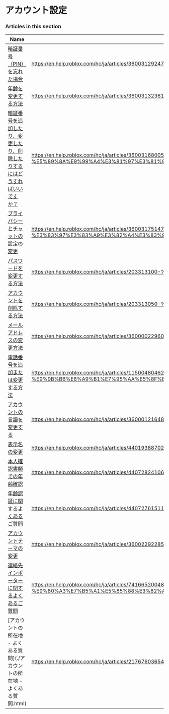 # アカウント設定  
### Articles in this section
Name|URL
-|-
[暗証番号（PIN）を忘れた場合](./暗証番号（PIN）を忘れた場合.html) |https://en.help.roblox.com/hc/ja/articles/360031292471-%E6%9A%97%E8%A8%BC%E7%95%AA%E5%8F%B7-PIN-%E3%82%92%E5%BF%98%E3%82%8C%E3%81%9F%E5%A0%B4%E5%90%88
[年齢を変更する方法](./年齢を変更する方法.html) |https://en.help.roblox.com/hc/ja/articles/360031323611-%E5%B9%B4%E9%BD%A2%E3%82%92%E5%A4%89%E6%9B%B4%E3%81%99%E3%82%8B%E6%96%B9%E6%B3%95
[暗証番号を追加したり、変更したり、削除したりするにはどうすればいいですか？](./暗証番号を追加したり、変更したり、削除したりするにはどうすればいいですか？.html) |https://en.help.roblox.com/hc/ja/articles/360031680051-%E6%9A%97%E8%A8%BC%E7%95%AA%E5%8F%B7%E3%82%92%E8%BF%BD%E5%8A%A0%E3%81%97%E3%81%9F%E3%82%8A-%E5%A4%89%E6%9B%B4%E3%81%97%E3%81%9F%E3%82%8A-%E5%89%8A%E9%99%A4%E3%81%97%E3%81%9F%E3%82%8A%E3%81%99%E3%82%8B%E3%81%AB%E3%81%AF%E3%81%A9%E3%81%86%E3%81%99%E3%82%8C%E3%81%B0%E3%81%84%E3%81%84%E3%81%A7%E3%81%99%E3%81%8B
[プライバシーとチャットの設定の変更](./プライバシーとチャットの設定の変更.html) |https://en.help.roblox.com/hc/ja/articles/360031751471-%E3%83%97%E3%83%A9%E3%82%A4%E3%83%90%E3%82%B7%E3%83%BC%E3%81%A8%E3%83%81%E3%83%A3%E3%83%83%E3%83%88%E3%81%AE%E8%A8%AD%E5%AE%9A%E3%81%AE%E5%A4%89%E6%9B%B4
[パスワードを変更する方法](./パスワードを変更する方法.html) |https://en.help.roblox.com/hc/ja/articles/203313100-%E3%83%91%E3%82%B9%E3%83%AF%E3%83%BC%E3%83%89%E3%82%92%E5%A4%89%E6%9B%B4%E3%81%99%E3%82%8B%E6%96%B9%E6%B3%95
[アカウントを削除する方法](./アカウントを削除する方法.html) |https://en.help.roblox.com/hc/ja/articles/203313050-%E3%82%A2%E3%82%AB%E3%82%A6%E3%83%B3%E3%83%88%E3%82%92%E5%89%8A%E9%99%A4%E3%81%99%E3%82%8B%E6%96%B9%E6%B3%95
[メールアドレスの変更方法](./メールアドレスの変更方法.html) |https://en.help.roblox.com/hc/ja/articles/360000229603-%E3%83%A1%E3%83%BC%E3%83%AB%E3%82%A2%E3%83%89%E3%83%AC%E3%82%B9%E3%81%AE%E5%A4%89%E6%9B%B4%E6%96%B9%E6%B3%95
[電話番号を追加または変更する方法](./電話番号を追加または変更する方法.html) |https://en.help.roblox.com/hc/ja/articles/115004804623-%E9%9B%BB%E8%A9%B1%E7%95%AA%E5%8F%B7%E3%82%92%E8%BF%BD%E5%8A%A0%E3%81%BE%E3%81%9F%E3%81%AF%E5%A4%89%E6%9B%B4%E3%81%99%E3%82%8B%E6%96%B9%E6%B3%95
[アカウントの言語を変更する](./アカウントの言語を変更する.html) |https://en.help.roblox.com/hc/ja/articles/360001216486-%E3%82%A2%E3%82%AB%E3%82%A6%E3%83%B3%E3%83%88%E3%81%AE%E8%A8%80%E8%AA%9E%E3%82%92%E5%A4%89%E6%9B%B4%E3%81%99%E3%82%8B
[表示名の変更](./表示名の変更.html) |https://en.help.roblox.com/hc/ja/articles/4401938870292-%E8%A1%A8%E7%A4%BA%E5%90%8D%E3%81%AE%E5%A4%89%E6%9B%B4
[本人確認書類での年齢確認](./本人確認書類での年齢確認.html) |https://en.help.roblox.com/hc/ja/articles/4407282410644-%E6%9C%AC%E4%BA%BA%E7%A2%BA%E8%AA%8D%E6%9B%B8%E9%A1%9E%E3%81%A7%E3%81%AE%E5%B9%B4%E9%BD%A2%E7%A2%BA%E8%AA%8D
[年齢認証に関するよくあるご質問](./年齢認証に関するよくあるご質問.html) |https://en.help.roblox.com/hc/ja/articles/4407276151188-%E5%B9%B4%E9%BD%A2%E8%AA%8D%E8%A8%BC%E3%81%AB%E9%96%A2%E3%81%99%E3%82%8B%E3%82%88%E3%81%8F%E3%81%82%E3%82%8B%E3%81%94%E8%B3%AA%E5%95%8F
[アカウントテーマの変更](./アカウントテーマの変更.html) |https://en.help.roblox.com/hc/ja/articles/360022922852-%E3%82%A2%E3%82%AB%E3%82%A6%E3%83%B3%E3%83%88%E3%83%86%E3%83%BC%E3%83%9E%E3%81%AE%E5%A4%89%E6%9B%B4
[連絡先インポーターに関するよくあるご質問](./連絡先インポーターに関するよくあるご質問.html) |https://en.help.roblox.com/hc/ja/articles/7416652004884-%E9%80%A3%E7%B5%A1%E5%85%88%E3%82%A4%E3%83%B3%E3%83%9D%E3%83%BC%E3%82%BF%E3%83%BC%E3%81%AB%E9%96%A2%E3%81%99%E3%82%8B%E3%82%88%E3%81%8F%E3%81%82%E3%82%8B%E3%81%94%E8%B3%AA%E5%95%8F
[アカウントの所在地 - よくある質問](./アカウントの所在地 - よくある質問.html) |https://en.help.roblox.com/hc/ja/articles/21767603654932-%E3%82%A2%E3%82%AB%E3%82%A6%E3%83%B3%E3%83%88%E3%81%AE%E6%89%80%E5%9C%A8%E5%9C%B0-%E3%82%88%E3%81%8F%E3%81%82%E3%82%8B%E8%B3%AA%E5%95%8F